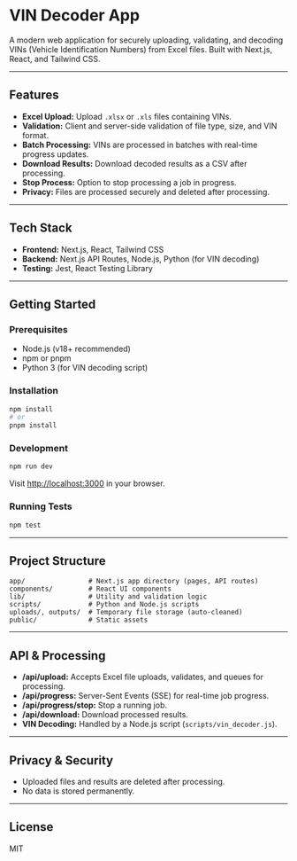 # VIN Decoder App

A modern web application for securely uploading, validating, and decoding VINs (Vehicle Identification Numbers) from Excel files. Built with Next.js, React, and Tailwind CSS.

---

## Features

- **Excel Upload:** Upload `.xlsx` or `.xls` files containing VINs.
- **Validation:** Client and server-side validation of file type, size, and VIN format.
- **Batch Processing:** VINs are processed in batches with real-time progress updates.
- **Download Results:** Download decoded results as a CSV after processing.
- **Stop Process:** Option to stop processing a job in progress.
- **Privacy:** Files are processed securely and deleted after processing.

---

## Tech Stack

- **Frontend:** Next.js, React, Tailwind CSS
- **Backend:** Next.js API Routes, Node.js, Python (for VIN decoding)
- **Testing:** Jest, React Testing Library

---

## Getting Started

### Prerequisites

- Node.js (v18+ recommended)
- npm or pnpm
- Python 3 (for VIN decoding script)

### Installation

```sh
npm install
# or
pnpm install
```

### Development

```sh
npm run dev
```

Visit [http://localhost:3000](http://localhost:3000) in your browser.

### Running Tests

```sh
npm test
```

---

## Project Structure

```text
app/                # Next.js app directory (pages, API routes)
components/         # React UI components
lib/                # Utility and validation logic
scripts/            # Python and Node.js scripts
uploads/, outputs/  # Temporary file storage (auto-cleaned)
public/             # Static assets
```

---

## API & Processing

- **/api/upload:** Accepts Excel file uploads, validates, and queues for processing.
- **/api/progress:** Server-Sent Events (SSE) for real-time job progress.
- **/api/progress/stop:** Stop a running job.
- **/api/download:** Download processed results.
- **VIN Decoding:** Handled by a Node.js script (`scripts/vin_decoder.js`).

---

## Privacy & Security

- Uploaded files and results are deleted after processing.
- No data is stored permanently.

---

## License

MIT
